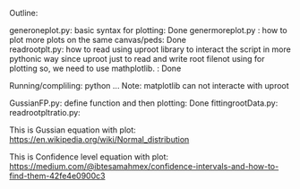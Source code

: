 Outline:

generoneplot.py: basic syntax for plotting: Done 
genermoreplot.py : how to plot more plots on the same canvas/peds: Done  
readrootplt.py: how to read using uproot library to interact the script in more pythonic way since uproot just to read and write root filenot using for plotting so, we need to use mathplotlib. : Done

Running/compliling: python ...
Note: matplotlib can not interacte with	uproot

GussianFP.py: define function and then plotting: Done
fittingrootData.py: 
readrootpltratio.py: 







This is Gussian equation with plot:
https://en.wikipedia.org/wiki/Normal_distribution



This is Confidence level equation with plot:
https://medium.com/@ibtesamahmex/confidence-intervals-and-how-to-find-them-42fe4e0900c3